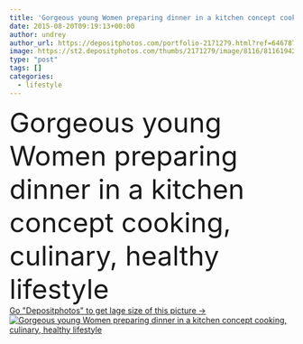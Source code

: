 ```yaml
---
title: 'Gorgeous young Women preparing dinner in a kitchen concept cooking, culinary, healthy lifestyle.'
date: 2015-08-20T09:19:13+00:00
author: undrey
author_url: https://depositphotos.com/portfolio-2171279.html?ref=64678756
image: https://st2.depositphotos.com/thumbs/2171279/image/8116/81161942/api_thumb_450.jpg?forcejpeg=true
type: "post"
tags: []
categories: 
  - lifestyle
---
```

<div aling="center">
            <font size="60"> Gorgeous young Women preparing dinner in a kitchen concept cooking, culinary, healthy lifestyle</font>   
</div>
<div>
    <a href='https://depositphotos.com/81161942/stock-photo-gorgeous-young-women-preparing-dinner.html?ref=64678756' target=_blank > Go "Depositphotos" to get lage size of this picture ->
        <img href='https://depositphotos.com/81161942/stock-photo-gorgeous-young-women-preparing-dinner.html?ref=64678756' src='https://st2.depositphotos.com/2171279/8116/i/950/depositphotos_81161942-stock-photo-gorgeous-young-women-preparing-dinner.jpg?forcejpeg=true' alt='Gorgeous young Women preparing dinner in a kitchen concept cooking, culinary, healthy lifestyle' >
    </a>
</div>
